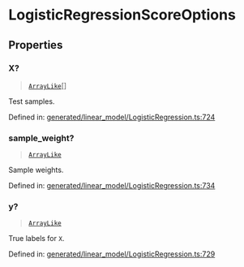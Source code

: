 # LogisticRegressionScoreOptions

## Properties

### X?

> [`ArrayLike`](../types/ArrayLike.md)[]

Test samples.

Defined in:  [generated/linear\_model/LogisticRegression.ts:724](https://github.com/transitive-bullshit/scikit-learn-ts/blob/92ab806/packages/sklearn/src/generated/linear_model/LogisticRegression.ts#L724)

### sample\_weight?

> [`ArrayLike`](../types/ArrayLike.md)

Sample weights.

Defined in:  [generated/linear\_model/LogisticRegression.ts:734](https://github.com/transitive-bullshit/scikit-learn-ts/blob/92ab806/packages/sklearn/src/generated/linear_model/LogisticRegression.ts#L734)

### y?

> [`ArrayLike`](../types/ArrayLike.md)

True labels for `X`.

Defined in:  [generated/linear\_model/LogisticRegression.ts:729](https://github.com/transitive-bullshit/scikit-learn-ts/blob/92ab806/packages/sklearn/src/generated/linear_model/LogisticRegression.ts#L729)
